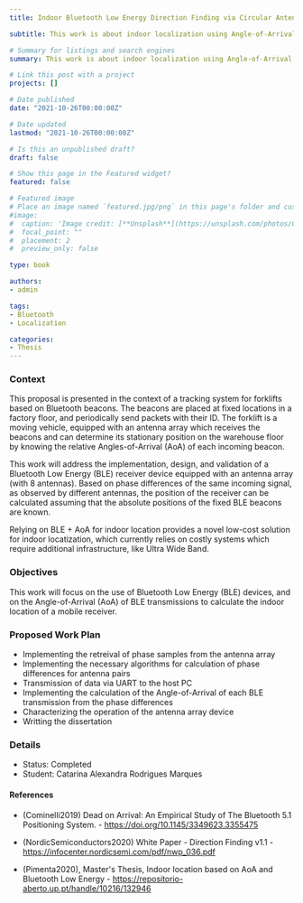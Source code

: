 ```yaml
---
title: Indoor Bluetooth Low Energy Direction Finding via Circular Antenna Array

subtitle: This work is about indoor localization using Angle-of-Arrival in Blueetooth receivers.

# Summary for listings and search engines
summary: This work is about indoor localization using Angle-of-Arrival in Blueetooth receivers.

# Link this post with a project
projects: []

# Date published
date: "2021-10-26T00:00:00Z"

# Date updated
lastmod: "2021-10-26T00:00:00Z"

# Is this an unpublished draft?
draft: false

# Show this page in the Featured widget?
featured: false

# Featured image
# Place an image named `featured.jpg/png` in this page's folder and customize its options here.
#image:
#  caption: 'Image credit: [**Unsplash**](https://unsplash.com/photos/CpkOjOcXdUY)'
#  focal_point: ""
#  placement: 2
#  preview_only: false

type: book

authors:
- admin

tags:
- Bluetooth
- Localization

categories:
- Thesis
---
```


### Context

This proposal is presented in the context of a tracking system for forklifts based on Bluetooth beacons. The beacons are placed at fixed locations in a factory floor, and periodically send packets with their ID. The forklift is a moving vehicle, equipped with an antenna array which receives the beacons and can determine its stationary position on the warehouse floor by knowing the relative Angles-of-Arrival (AoA) of each incoming beacon.

This work will address the implementation, design, and validation of a Bluetooth Low Energy (BLE) receiver device equipped with an antenna array (with 8 antennas). Based on phase differences of the same incoming signal, as observed by different antennas, the position of the receiver can be calculated assuming that the absolute positions of the fixed BLE beacons are known. 

Relying on BLE + AoA for indoor location provides a novel low-cost solution for indoor locatization, which currently relies on costly systems which require additional infrastructure, like Ultra Wide Band. 

### Objectives

This work will focus on the use of Bluetooth Low Energy (BLE) devices, and on the Angle-of-Arrival (AoA) of BLE transmissions to calculate the indoor location of a mobile receiver. 

### Proposed Work Plan

- Implementing the retreival of phase samples from the antenna array
- Implementing the necessary algorithms for calculation of phase differences for antenna pairs
- Transmission of data via UART to the host PC
- Implementing the calculation of the Angle-of-Arrival of each BLE transmission from the phase differences
- Characterizing the operation of the antenna array device
- Writting the dissertation

### Details

- Status: Completed
- Student: Catarina Alexandra Rodrigues Marques

#### References

- (Cominelli2019) Dead on Arrival: An Empirical Study of The Bluetooth 5.1 Positioning System. - https://doi.org/10.1145/3349623.3355475

- (NordicSemiconductors2020) White Paper - Direction Finding v1.1 - https://infocenter.nordicsemi.com/pdf/nwp_036.pdf

- (Pimenta2020), Master's Thesis, Indoor location based on AoA and Bluetooth Low Energy - https://repositorio-aberto.up.pt/handle/10216/132946

